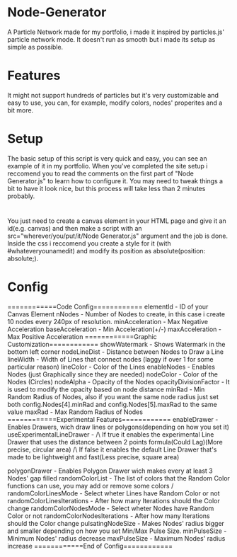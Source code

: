 # Node-Generator
A Particle Network made for my portfolio, i made it inspired by particles.js' particle network mode. It doesn't run as smooth but i made its setup as simple as possible.
# Features
It might not support hundreds of particles but it's very customizable and easy to use, you can, for example, modify colors, nodes' properites and a bit more.
# Setup
The basic setup of this script is very quick and easy, you can see an example of it in my portfolio.
When you've completed the site setup i reccomend you to read the comments on the first part of "Node Generator.js" to learn how to configure it.
You may need to tweak things a bit to have it look nice, but this process will take less than 2 minutes probably.
# 
You just need to create a canvas element in your HTML page and give it an id(e.g. canvas) and then make a script with an src="wherever/you/put/it/Node Generator.js" argument and the job is done.
Inside the css i reccomend you create a style for it (with #whateveryounamedit) and modify its position as absolute(position: absolute;).
# Config
============Code Config============
elementId - ID of your Canvas Element
nNodes - Number of Nodes to create, in this case i create 10 nodes every 240px of resolution.
minAcceleration - Max Negative Acceleration
baseAcceleration - Min Acceleration(+/-)
maxAcceleration - Max Positive Acceleration
============Graphic Customization============
showWatermark - Shows Watermark in the bottom left corner
nodeLineDist - Distance between Nodes to Draw a Line
lineWidth - Width of Lines that connect nodes (laggy if over 1 for some particular reason)
lineColor - Color of the Lines
enableNodes - Enables Nodes (just Graphically since they are needed)
nodeColor - Color of the Nodes (Circles)
nodeAlpha - Opacity of the Nodes
opacityDivisionFactor - It is used to modify the opacity based on node distance
minRad - Min Random Radius of Nodes, also if you want the same node radius just set both config.Nodes[4].minRad and config.Nodes[5].maxRad to the same value
maxRad - Max Random Radius of Nodes
============Experimental Features============
enableDrawer - Enables Drawers, wich draw lines or polygons(depending on how you set it)
useExperimentalLineDrawer -
/\ If true it enables the experimental Line Drawer that uses the distance between 2 points formula(Could Lag)(More precise, circular area)
/\ If false it enables the default Line Drawer that's made to be lightweight and fast(Less precise, square area)

polygonDrawer - Enables Polygon Drawer wich makes every at least 3 Nodes' gap filled
randomColorList - The list of colors that the Random Color functions can use, you may add or remove some colors /\
randomColorLinesMode - Select wheter Lines have Random Color or not
randomColorLinesIterations - After how many Iterations should the Color change
randomColorNodesMode - Select wheter Nodes have Random Color or not
randomColorNodesIterations - After how many Iterations should the Color change
pulsatingNodeSize - Makes Nodes' radius bigger and smaller depending on how you set Min/Max Pulse Size.
minPulseSize - Minimum Nodes' radius decrease
maxPulseSize - Maximum Nodes' radius increase
============End of Config============
